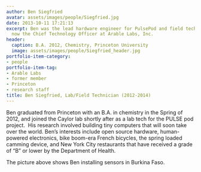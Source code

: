```yaml
---
author: Ben Siegfried
avatar: assets/images/people/Siegfried.jpg
date: 2013-10-11 17:21:13
excerpt: Ben was the lead hardware engineer for PulsePod and field technician. He's
  now the Chief Technology Officer at Arable Labs, Inc.
header:
  caption: B.A. 2012, Chemistry, Princeton University
  image: assets/images/people/Siegfried_header.jpg
portfolio-item-category:
- people
portfolio-item-tag:
- Arable Labs
- former member
- Princeton
- research staff
title: Ben Siegfried, Lab/Field Technician (2012-2014)
---
```


 

Ben graduated from Princeton with an B.A. in chemistry in the Spring of 2012, and joined the Caylor lab shortly after as a lab tech for the PULSE pod project.  His research involved building tiny computers that will soon take over the world. Ben’s interests include open source hardware, human-powered electronics, bike boom-era French bicycles, the spring loaded camming device, and New York City restaurants that have received a grade of “B” or lower by the Department of Health.

The picture above shows Ben installing sensors in Burkina Faso.
